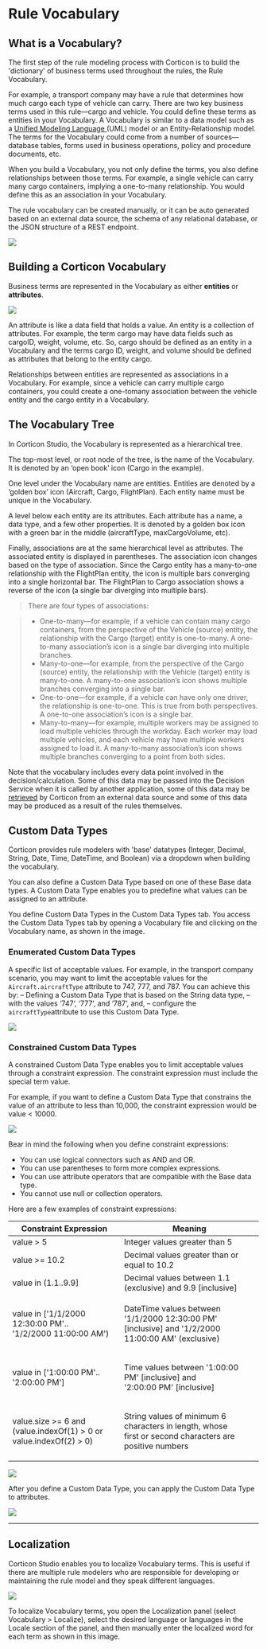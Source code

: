 # Rule Vocabulary

## What is a Vocabulary?

The first step of the rule modeling process with Corticon is to build the 'dictionary' of business terms used throughout the rules, the Rule Vocabulary.

For example, a transport company may have a rule that determines how much cargo each type of vehicle can carry. There are two key business terms used in this rule—cargo and vehicle. You could define these terms as entities in your Vocabulary. A Vocabulary is similar to a data model such as a [Unified Modeling Language ](https://www.uml.org/what-is-uml.htm)(UML) model or an Entity-Relationship model. The terms for the Vocabulary could come from a number of sources—database tables, forms used in business operations, policy and procedure documents, etc.

When you build a Vocabulary, you not only define the terms, you also define relationships between those terms. For example, a single vehicle can carry many cargo containers, implying a one-to-many relationship. You would define this as an association in your Vocabulary.

The rule vocabulary can be created manually, or it can be auto generated based on an external data source, the schema of any relational database, or the JSON structure of a REST endpoint.

![](../../assets/pop-from-json.png)

## Building a Corticon Vocabulary

Business terms are represented in the Vocabulary as either **entities** or **attributes**.

![](../../assets/vocab-overview.png)

An attribute is like a data field that holds a value. An entity is a collection of attributes. For example, the term cargo may have data fields such as cargoID, weight, volume, etc. So, cargo should be defined as an entity in a Vocabulary and the terms cargo ID, weight, and volume should be defined as attributes that belong to the entity cargo.

Relationships between entities are represented as associations in a Vocabulary. For example, since a vehicle can carry multiple cargo containers, you could create a one-tomany association between the vehicle entity and the cargo entity in a Vocabulary.

## The Vocabulary Tree

In Corticon Studio, the Vocabulary is represented as a hierarchical tree.

The top-most level, or root node of the tree, is the name of the Vocabulary. It is denoted by an ‘open book’ icon (Cargo in the example).

One level under the Vocabulary name are entities. Entities are denoted by a ‘golden box’ icon (Aircraft, Cargo, FlightPlan). Each entity name must be unique in the Vocabulary.

A level below each entity are its attributes. Each attribute has a name, a data type, and a few other properties. It is denoted by a golden box icon with a green bar in the middle (aircraftType, maxCargoVolume, etc).

Finally, associations are at the same hierarchical level as attributes. The associated entity is displayed in parentheses. The association icon changes based on the type of association. Since the Cargo entity has a many-to-one relationship with the FlightPlan entity, the icon is multiple bars converging into a single horizontal bar. The FlightPlan to Cargo association shows a reverse of the icon (a single bar diverging into multiple bars).

> There are four types of associations:

> * One-to-many—for example, if a vehicle can contain many cargo containers, from the perspective of the Vehicle (source) entity, the relationship with the Cargo (target) entity is one-to-many. A one-to-many association’s icon is a single bar diverging into multiple branches.
> * Many-to-one—for example, from the perspective of the Cargo (source) entity, the relationship with the Vehicle (target) entity is many-to-one. A many-to-one association’s icon shows multiple branches converging into a single bar.
> * One-to-one—for example, if a vehicle can have only one driver, the relationship is one-to-one. This is true from both perspectives. A one-to-one association’s icon is a single bar.
> * Many-to-many—for example, multiple workers may be assigned to load multiple vehicles through the workday. Each worker may load multiple vehicles, and each vehicle may have multiple workers assigned to load it. A many-to-many association’s icon shows multiple branches converging to a point from both sides.


Note that the vocabulary includes every data point involved in the decision/calculation. Some of this data may be passed into the Decision Service when it is called by another application, some of this data may be [retrieved](https://docs.progress.com/bundle/corticon-data-integration/page/Why-your-rules-might-want-to-access-external-data.html) by Corticon from an external data source and some of this data may be produced as a result of the rules themselves.

## Custom Data Types

Corticon provides rule modelers with 'base' datatypes (Integer, Decimal, String, Date, Time, DateTime, and Boolean) via a dropdown when building the vocabulary.

You can also define a Custom Data Type based on one of these Base data types. A Custom Data Type enables you to predefine what values can be assigned to an attribute.

You define Custom Data Types in the Custom Data Types tab. You access the Custom Data Types tab by opening a Vocabulary file and clicking on the Vocabulary name, as shown in the image.

### Enumerated Custom Data Types

A specific list of acceptable values. For example, in the transport company scenario, you may want to limit the acceptable values for the `Aircraft.aircraftType` attribute to 747, 777, and 787. You can achieve this by: – Defining a Custom Data Type that is based on the String data type, – with the values ‘747’, ‘777’, and ‘787’, and, – configure the `aircraftType`attribute to use this Custom Data Type.

![](../../assets/enumDataType.png)

### Constrained Custom Data Types
A constrained Custom Data Type enables you to limit acceptable values through a constraint expression. The constraint expression must include the special term value.

For example, if you want to define a Custom Data Type that constrains the value of an attribute to less than 10,000, the constraint expression would be value < 10000.

![](../../assets/constraint-cdt.png)

Bear in mind the following when you define constraint expressions:

* You can use logical connectors such as AND and OR.
* You can use parentheses to form more complex expressions.
* You can use attribute operators that are compatible with the Base data type.
* You cannot use null or collection operators.

Here are a few examples of constraint expressions:

| Constraint Expression                                                           | Meaning                                                                                                          |
| ------------------------------------------------------------------------------- | ---------------------------------------------------------------------------------------------------------------- |
| value > 5                                                                       | Integer values greater than 5                                                                                    |
| value >= 10.2                                                                   | Decimal values greater than or equal to 10.2                                                                     |
| value in (1.1..9.9]                                                             | Decimal values between 1.1 (exclusive) and 9.9 \[inclusive]                                                      |
| <p>value in ['1/1/2000 12:30:00 PM'..<br>'1/2/2000 11:00:00 AM')</p>            | <p>DateTime values between '1/1/2000 12:30:00 PM'<br>[inclusive] and '1/2/2000 11:00:00 AM' (exclusive)</p>      |
| value in \['1:00:00 PM'.. '2:00:00 PM']                                         | <p>Time values between '1:00:00 PM' [inclusive] and<br>'2:00:00 PM' [inclusive]</p>                              |
| <p>value.size >= 6 and<br>(value.indexOf(1) > 0 or<br>value.indexOf(2) > 0)</p> | <p>String values of minimum 6 characters in length, whose<br>first or second characters are positive numbers</p> |

![](<../../../.gitbook/assets/image (76).png>)

After you define a Custom Data Type, you can apply the Custom Data Type to attributes.

![](<../../../.gitbook/assets/image (42).png>)

---

## Localization

Corticon Studio enables you to localize Vocabulary terms. This is useful if there are multiple rule modelers who are responsible for developing or maintaining the rule model and they speak different languages.

![](../../assets/local.png)

To localize Vocabulary terms, you open the Localization panel (select Vocabulary > Localize), select the desired language or languages in the Locale section of the panel, and then manually enter the localized word for each term as shown in this image.

